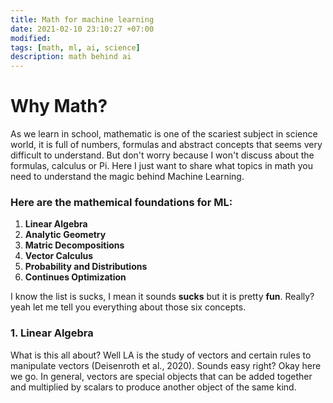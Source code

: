 ```yaml
---
title: Math for machine learning
date: 2021-02-10 23:10:27 +07:00
modified: 
tags: [math, ml, ai, science]
description: math behind ai
---
```

# Why Math?
As we learn in school, mathematic is one of the scariest subject in science world, it is full of numbers, formulas and abstract concepts that seems very difficult to understand. But don't worry because I won't discuss about the formulas, calculus or Pi. Here I just want to share what topics in math you need to understand the magic behind Machine Learning.

### Here are the mathemical foundations for ML:
1. **Linear Algebra**
2. **Analytic Geometry**
3. **Matric Decompositions**
4. **Vector Calculus**
5. **Probability and Distributions**
6. **Continues Optimization**

I know the list is sucks, I mean it sounds __sucks__ but it is pretty __fun__. Really? yeah let me tell you everything about those six concepts.

### 1. Linear Algebra
What is this all about? Well LA is the study of vectors and certain rules to manipulate vectors (Deisenroth et al., 2020). Sounds easy right? Okay here we go.
In general, vectors are special objects that can be added together and multiplied by scalars to produce another object of the same kind. 